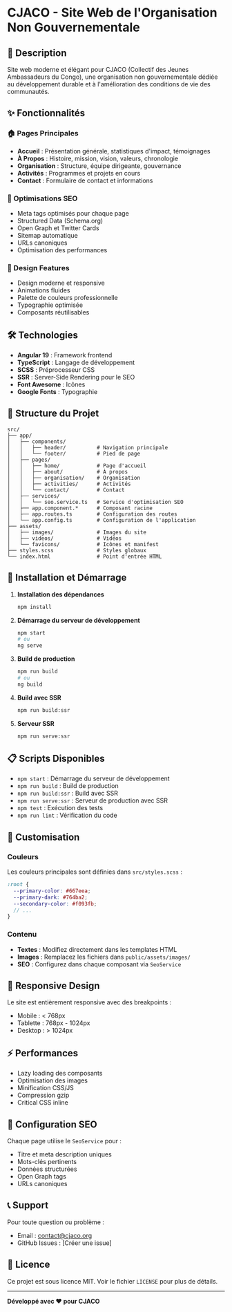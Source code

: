 # CJACO - Site Web de l'Organisation Non Gouvernementale

## 🎯 Description

Site web moderne et élégant pour CJACO (Collectif des Jeunes Ambassadeurs du Congo), une organisation non gouvernementale dédiée au développement durable et à l'amélioration des conditions de vie des communautés.

## ✨ Fonctionnalités

### 🏠 Pages Principales
- **Accueil** : Présentation générale, statistiques d'impact, témoignages
- **À Propos** : Histoire, mission, vision, valeurs, chronologie
- **Organisation** : Structure, équipe dirigeante, gouvernance
- **Activités** : Programmes et projets en cours
- **Contact** : Formulaire de contact et informations

### 🚀 Optimisations SEO
- Meta tags optimisés pour chaque page
- Structured Data (Schema.org)
- Open Graph et Twitter Cards
- Sitemap automatique
- URLs canoniques
- Optimisation des performances

### 🎨 Design Features
- Design moderne et responsive
- Animations fluides
- Palette de couleurs professionnelle
- Typographie optimisée
- Composants réutilisables

## 🛠️ Technologies

- **Angular 19** : Framework frontend
- **TypeScript** : Langage de développement
- **SCSS** : Préprocesseur CSS
- **SSR** : Server-Side Rendering pour le SEO
- **Font Awesome** : Icônes
- **Google Fonts** : Typographie

## 📁 Structure du Projet

```
src/
├── app/
│   ├── components/
│   │   ├── header/          # Navigation principale
│   │   └── footer/          # Pied de page
│   ├── pages/
│   │   ├── home/            # Page d'accueil
│   │   ├── about/           # À propos
│   │   ├── organisation/    # Organisation
│   │   ├── activities/      # Activités
│   │   └── contact/         # Contact
│   ├── services/
│   │   └── seo.service.ts   # Service d'optimisation SEO
│   ├── app.component.*      # Composant racine
│   ├── app.routes.ts        # Configuration des routes
│   └── app.config.ts        # Configuration de l'application
├── assets/
│   ├── images/              # Images du site
│   ├── videos/              # Vidéos
│   └── favicons/            # Icônes et manifest
├── styles.scss              # Styles globaux
└── index.html               # Point d'entrée HTML
```

## 🚀 Installation et Démarrage

1. **Installation des dépendances**
   ```bash
   npm install
   ```

2. **Démarrage du serveur de développement**
   ```bash
   npm start
   # ou
   ng serve
   ```

3. **Build de production**
   ```bash
   npm run build
   # ou
   ng build
   ```

4. **Build avec SSR**
   ```bash
   npm run build:ssr
   ```

5. **Serveur SSR**
   ```bash
   npm run serve:ssr
   ```

## 📋 Scripts Disponibles

- `npm start` : Démarrage du serveur de développement
- `npm run build` : Build de production
- `npm run build:ssr` : Build avec SSR
- `npm run serve:ssr` : Serveur de production avec SSR
- `npm test` : Exécution des tests
- `npm run lint` : Vérification du code

## 🎨 Customisation

### Couleurs
Les couleurs principales sont définies dans `src/styles.scss` :
```scss
:root {
  --primary-color: #667eea;
  --primary-dark: #764ba2;
  --secondary-color: #f093fb;
  // ...
}
```

### Contenu
- **Textes** : Modifiez directement dans les templates HTML
- **Images** : Remplacez les fichiers dans `public/assets/images/`
- **SEO** : Configurez dans chaque composant via `SeoService`

## 📱 Responsive Design

Le site est entièrement responsive avec des breakpoints :
- Mobile : < 768px
- Tablette : 768px - 1024px
- Desktop : > 1024px

## ⚡ Performances

- Lazy loading des composants
- Optimisation des images
- Minification CSS/JS
- Compression gzip
- Critical CSS inline

## 🔧 Configuration SEO

Chaque page utilise le `SeoService` pour :
- Titre et meta description uniques
- Mots-clés pertinents
- Données structurées
- Open Graph tags
- URLs canoniques

## 📞 Support

Pour toute question ou problème :
- Email : contact@cjaco.org
- GitHub Issues : [Créer une issue]

## 📄 Licence

Ce projet est sous licence MIT. Voir le fichier `LICENSE` pour plus de détails.

---

**Développé avec ❤️ pour CJACO**
